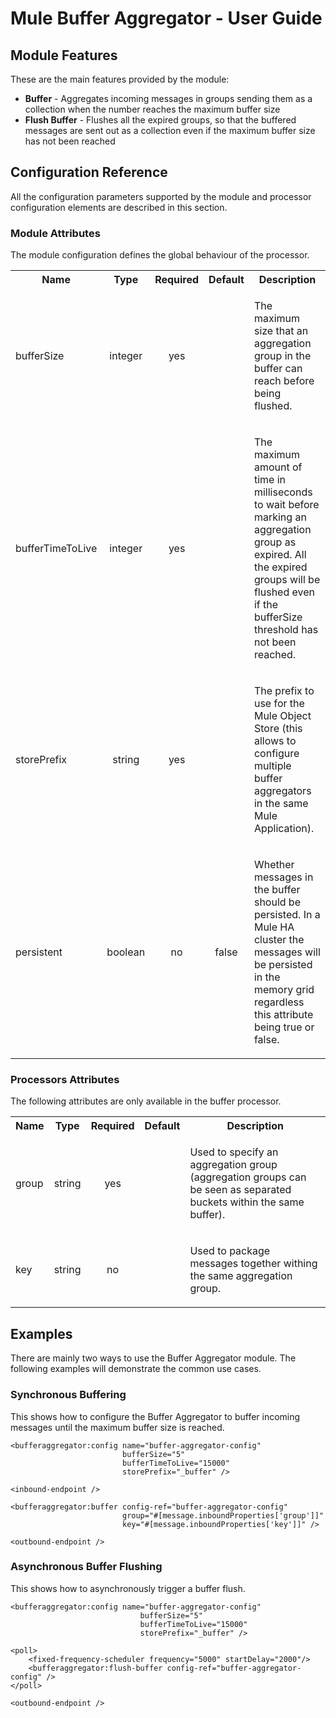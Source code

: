 Mule Buffer Aggregator - User Guide
===================================

Module Features
---------------

These are the main features provided by the module:

- **Buffer** - Aggregates incoming messages in groups sending them as a collection when the number reaches the maximum buffer size
- **Flush Buffer** - Flushes all the expired groups, so that the buffered messages are sent out as a collection even if the maximum buffer size has not been reached

Configuration Reference
-----------------------

All the configuration parameters supported by the module and processor configuration elements are described in this section.

### Module Attributes

The module configuration defines the global behaviour of the processor.

<table class="confluenceTable">
  <tr>
    <th style="width:10%" class="confluenceTh">Name</th><th style="width:10%" class="confluenceTh">Type</th><th style="width:10%" class="confluenceTh">Required</th><th style="width:10%" class="confluenceTh">Default</th><th class="confluenceTh">Description</th>
  </tr>
  <tr>
    <td rowspan="1" class="confluenceTd">bufferSize</td><td style="text-align: center" class="confluenceTd">integer</td><td style="text-align: center" class="confluenceTd">yes</td><td style="text-align: center" class="confluenceTd"></td><td class="confluenceTd">
      <p>
          The maximum size that an aggregation group in the buffer can reach before being flushed. 
        </p>
    </td>
  </tr>
  <tr>
    <td rowspan="1" class="confluenceTd">bufferTimeToLive</td><td style="text-align: center" class="confluenceTd">integer</td><td style="text-align: center" class="confluenceTd">yes</td><td style="text-align: center" class="confluenceTd"></td><td class="confluenceTd">
      <p>
          The maximum amount of time in milliseconds to wait before marking an aggregation group as expired.
          All the expired groups will be flushed even if the bufferSize threshold has not been reached. 
        </p>
    </td>
  </tr>
  <tr>
    <td rowspan="1" class="confluenceTd">storePrefix</td><td style="text-align: center" class="confluenceTd">string</td><td style="text-align: center" class="confluenceTd">yes</td><td style="text-align: center" class="confluenceTd"></td><td class="confluenceTd">
      <p>
          The prefix to use for the Mule Object Store (this allows to configure multiple buffer aggregators in the same Mule Application).
        </p>
    </td>
  </tr>
  <tr>
    <td rowspan="1" class="confluenceTd">persistent</td><td style="text-align: center" class="confluenceTd">boolean</td><td style="text-align: center" class="confluenceTd">no</td><td style="text-align: center" class="confluenceTd">false</td><td class="confluenceTd">
      <p>
          Whether messages in the buffer should be persisted.
          In a Mule HA cluster the messages will be persisted in the memory grid regardless this attribute being true or false.
        </p>
    </td>
  </tr>
</table>

### Processors Attributes

The following attributes are only available in the buffer processor.

<table class="confluenceTable">
  <tr>
    <th style="width:10%" class="confluenceTh">Name</th><th style="width:10%" class="confluenceTh">Type</th><th style="width:10%" class="confluenceTh">Required</th><th style="width:10%" class="confluenceTh">Default</th><th class="confluenceTh">Description</th>
  </tr>
  <tr>
    <td rowspan="1" class="confluenceTd">group</td><td style="text-align: center" class="confluenceTd">string</td><td style="text-align: center" class="confluenceTd">yes</td><td style="text-align: center" class="confluenceTd"></td><td class="confluenceTd">
      <p>
          Used to specify an aggregation group (aggregation groups can be seen as separated buckets within the same buffer).
        </p>
    </td>
  </tr>
  <tr>
    <td rowspan="1" class="confluenceTd">key</td><td style="text-align: center" class="confluenceTd">string</td><td style="text-align: center" class="confluenceTd">no</td><td style="text-align: center" class="confluenceTd"></td><td class="confluenceTd">
      <p>
          Used to package messages together withing the same aggregation group.
        </p>
    </td>
  </tr>
</table>

Examples
--------

There are mainly two ways to use the Buffer Aggregator module. The following examples will demonstrate the common use cases.

### Synchronous Buffering

This shows how to configure the Buffer Aggregator to buffer incoming messages until the maximum buffer size is reached.
 
    <bufferaggregator:config name="buffer-aggregator-config"
                             bufferSize="5"
                             bufferTimeToLive="15000"
                             storePrefix="_buffer" />
                             
    <inbound-endpoint />
    
    <bufferaggregator:buffer config-ref="buffer-aggregator-config"
                             group="#[message.inboundProperties['group']]"
                             key="#[message.inboundProperties['key']]" />
                             
    <outbound-endpoint />
    
### Asynchronous Buffer Flushing

This shows how to asynchronously trigger a buffer flush.

    <bufferaggregator:config name="buffer-aggregator-config"
                                 bufferSize="5"
                                 bufferTimeToLive="15000"
                                 storePrefix="_buffer" />
                                 
    <poll>
        <fixed-frequency-scheduler frequency="5000" startDelay="2000"/>
        <bufferaggregator:flush-buffer config-ref="buffer-aggregator-config" />      
    </poll>
    
    <outbound-endpoint />


